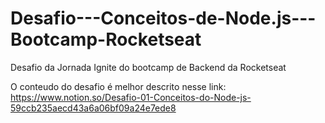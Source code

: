 # Desafio---Conceitos-de-Node.js---Bootcamp-Rocketseat
Desafio da Jornada Ignite do bootcamp de Backend da Rocketseat

O conteudo do desafio é melhor descrito nesse link: https://www.notion.so/Desafio-01-Conceitos-do-Node-js-59ccb235aecd43a6a06bf09a24e7ede8
